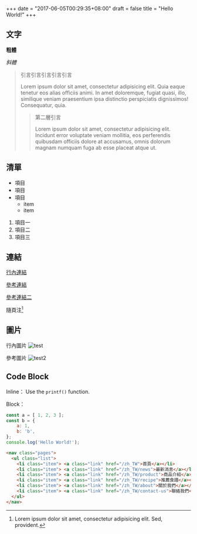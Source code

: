 +++
date = "2017-06-05T00:29:35+08:00"
draft = false
title = "Hello World!"
+++

## 文字

__粗體__

_斜體_

> 引言引言引言引言引言
> 
> Lorem ipsum dolor sit amet, consectetur adipisicing elit. Quia eaque tenetur eos alias officiis animi. In amet doloremque, fugiat quasi, illo, similique veniam praesentium ipsa distinctio perspiciatis dignissimos! Consequatur, quia.
> 
> > 第二層引言
> > 
> > Lorem ipsum dolor sit amet, consectetur adipisicing elit. Incidunt error voluptate veniam mollitia, eos perferendis quibusdam officiis dolore at accusamus, omnis dolorum magnam numquam fuga ab esse placeat atque ut.

## 清單

- 項目
- 項目
- 項目
    + item
    + item

1. 項目一
2. 項目二
3. 項目三

## 連結

[行內連結](https://google.com "Title")

[參考連結][ref1]

[參考連結二][ref2]

隨頁注[^1]

## 圖片

行內圖片
![test](http://cdn.pcwallart.com/images/milky-way-wallpaper-3.jpg "Title")

參考圖片
![test2][img1]

## Code Block

Inline：
Use the `printf()` function.

Block：
```js
const a = [ 1, 2, 3 ];
const b = { 
    a: 1,
    b: 'b',
};
console.log('Hello World!');
```

```html
<nav class="pages">
  <ul class="list">
    <li class="item"> <a class="link" href="/zh_TW">首頁</a></li>
    <li class="item"> <a class="link" href="/zh_TW/news">最新消息</a></li>
    <li class="item"> <a class="link" href="/zh_TW/product">商品介紹</a></li>
    <li class="item"> <a class="link" href="/zh_TW/recipe">推薦食譜</a></li>
    <li class="item"> <a class="link" href="/zh_TW/about">關於我們</a></li>
    <li class="item"> <a class="link" href="/zh_TW/contact-us">聯絡我們</a></li>
  </ul>
</nav>
```

[ref1]: https://google.com "Title"
[ref2]: https://akccakcctw.github.io/ "Github"
[img1]: http://cdn.pcwallart.com/images/milky-way-wallpaper-3.jpg

[^1]: Lorem ipsum dolor sit amet, consectetur adipisicing elit. Sed, provident.